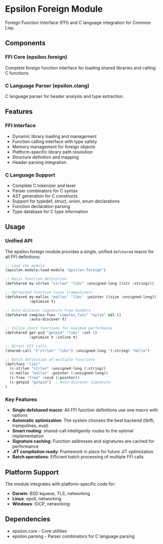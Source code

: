 # Epsilon Foreign Module

Foreign Function Interface (FFI) and C language integration for Common Lisp.

## Components

### FFI Core (epsilon.foreign)
Complete foreign function interface for loading shared libraries and calling C functions.

### C Language Parser (epsilon.clang)
C language parser for header analysis and type extraction.

## Features

### FFI Interface
- Dynamic library loading and management
- Function calling interface with type safety
- Memory management for foreign objects
- Platform-specific library path resolution
- Structure definition and mapping
- Header parsing integration

### C Language Support
- Complete C tokenizer and lexer
- Parser combinators for C syntax
- AST generation for C constructs
- Support for typedef, struct, union, enum declarations
- Function declaration parsing
- Type database for C type information

## Usage

### Unified API

The epsilon.foreign module provides a single, unified `defshared` macro for all FFI definitions:

```lisp
;; Load the module
(epsilon.module:load-module "epsilon.foreign")

;; Basic function definition
(defshared my-strlen "strlen" "libc" :unsigned-long ((str :string)))

;; Optimized function (uses trampolines)
(defshared my-malloc "malloc" "libc" :pointer ((size :unsigned-long))
           :optimize t)

;; Auto-discover signature from headers
(defshared complex-func "complex_func" "mylib" nil ()
           :auto-discover t)

;; Inline short functions for maximum performance
(defshared get-pid "getpid" "libc" :int ()
           :optimize t :inline t)

;; Direct FFI calls
(shared-call '("strlen" "libc") :unsigned-long '(:string) "Hello")

;; Batch definition of multiple functions
(defcfuns "libc"
  (c-strlen "strlen" :unsigned-long (:string))
  (c-malloc "malloc" :pointer (:unsigned-long))
  (c-free "free" :void (:pointer))
  (c-getpid "getpid")  ; Auto-discover signature
)
```

### Key Features

- **Single defshared macro**: All FFI function definitions use one macro with options
- **Automatic optimization**: The system chooses the best backend (libffi, trampolines, eval)
- **Smart routing**: shared-call intelligently routes to the optimal implementation
- **Signature caching**: Function addresses and signatures are cached for performance
- **JIT compilation ready**: Framework in place for future JIT optimization
- **Batch operations**: Efficient batch processing of multiple FFI calls

## Platform Support

The module integrates with platform-specific code for:
- **Darwin**: BSD kqueue, TLS, networking
- **Linux**: epoll, networking  
- **Windows**: IOCP, networking

## Dependencies

- epsilon.core - Core utilities
- epsilon.parsing - Parser combinators for C language parsing
